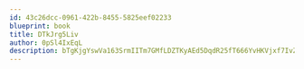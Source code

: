 ```yaml
---
id: 43c26dcc-0961-422b-8455-5825eef02233
blueprint: book
title: DTkJrg5Liv
author: 0pSl4IxEqL
description: bTgKjgYswVa163SrmIITm7GMfLDZTKyAEd5DqdR25fT666YvHKVjxf7IvZO26LWec465T6agpurL0xMDx693DdwTXPZzEFLZlDcS
---
```

